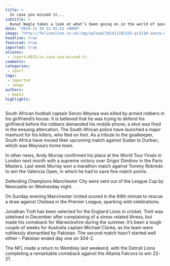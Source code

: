 ```yaml
---
title: >
  In case you missed it...
subtitle: >
  Kunal Wagle takes a look at what’s been going on in the world of sport this week
date: "2014-11-10 21:55:51 +0000"
image: "http://felixonline.co.uk/img/upload/201411102155-ps3110-senzo-meyiwa.jpg"
headline: true
featured: true
imported: true
aliases:
 - /sport/4831/in-case-you-missed-it-
comments:
categories:
 - sport
tags:
 - imported
 - image
authors:
 - kmw13
highlights:
---
```


South African football captain Senzo Meyiwa was killed by armed robbers in his girlfriend’s house. It is believed that he was trying to defend his girlfriend before the robbers demanded his mobile phone; a shot was fired in the ensuing altercation. The South African police have launched a major manhunt for his killers, who fled on foot. As a tribute to the goalkeeper, South Africa have moved their upcoming match against Sudan to Durban, which was Meyiwa’s home town.

In other news, Andy Murray confirmed his place at the World Tour Finals in London next month with a supreme victory over Grigor Dimitrov in the Paris Masters. Last week Murray won a marathon match against Tommy Robredo to win the Valencia Open, in which he had to save five match points.

Defending Champions Manchester City were sent out of the League Cup by Newcastle on Wednesday night.

On Sunday evening Manchester United scored in the 94th minute to rescue a draw against Chelsea in the Premier League, sparking wild celebrations.

Jonathan Trott has been selected for the England Lions in cricket. Trott was sidelined in December after complaining of a stress related illness, but made his comeback for Warwickshire during the summer. It’s been a tough couple of weeks for Australia captain Michael Clarke, as his team were ruthlessly dismantled by Pakistan. The second match hasn’t started well either – Pakistan ended day one on 304-2.

The NFL made a return to Wembley last weekend, with the Detroit Lions completing a remarkable comeback against the Atlanta Falcons to win 22-21.

